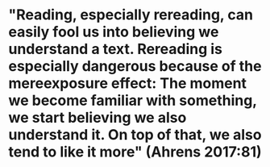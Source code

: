 # "Reading, especially rereading, can easily fool us into believing we understand a text. Rereading is especially dangerous because of the mereexposure effect: The moment we become familiar with something, we start believing we also understand it. On top of that, we also tend to like it more" (Ahrens 2017:81)